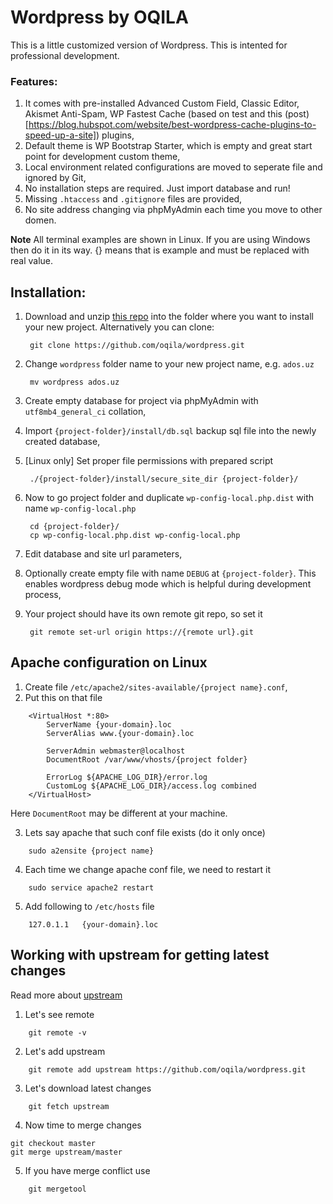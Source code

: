 # Wordpress by OQILA

This is a little customized version of Wordpress. This is intented for professional development.

### Features:

1. It comes with pre-installed Advanced Custom Field, Classic Editor, Akismet Anti-Spam, WP Fastest Cache (based on test and this (post)[https://blog.hubspot.com/website/best-wordpress-cache-plugins-to-speed-up-a-site]) plugins,
1. Default theme is WP Bootstrap Starter, which is empty and great start point for development custom theme,
1. Local environment related configurations are moved to seperate file and ignored by Git,
1. No installation steps are required. Just import database and run!
1. Missing `.htaccess` and `.gitignore` files are provided,
1. No site address changing via phpMyAdmin each time you move to other domen.

**Note** All terminal examples are shown in Linux. If you are using Windows then do it in its way. {} means that is example and must be replaced with real value.

## Installation:

1. Download and unzip [this repo](https://github.com/oqila/wordpress/archive/master.zip) into the folder where you want to install your new project. Alternatively you can clone:
        
        git clone https://github.com/oqila/wordpress.git

1. Change `wordpress` folder name to your new project name, e.g. `ados.uz`
        
        mv wordpress ados.uz

1. Create empty database for project via phpMyAdmin with `utf8mb4_general_ci` collation,
1. Import `{project-folder}/install/db.sql` backup sql file into the newly created database,
1. [Linux only] Set proper file permissions with prepared script
        
        ./{project-folder}/install/secure_site_dir {project-folder}/

1. Now to go project folder and duplicate `wp-config-local.php.dist` with name `wp-config-local.php`
        
        cd {project-folder}/
        cp wp-config-local.php.dist wp-config-local.php

1. Edit database and site url parameters,
1. Optionally create empty file with name `DEBUG` at `{project-folder}`. This enables wordpress debug mode which is helpful during development process,
1. Your project should have its own remote git repo, so set it
        
        git remote set-url origin https://{remote url}.git


## Apache configuration on Linux

1. Create file `/etc/apache2/sites-available/{project name}.conf`,
2. Put this on that file
```
    <VirtualHost *:80>
        ServerName {your-domain}.loc
        ServerAlias www.{your-domain}.loc

        ServerAdmin webmaster@localhost
        DocumentRoot /var/www/vhosts/{project folder}

        ErrorLog ${APACHE_LOG_DIR}/error.log
        CustomLog ${APACHE_LOG_DIR}/access.log combined
    </VirtualHost>
```
Here `DocumentRoot` may be different at your machine.

3. Lets say apache that such conf file exists (do it only once)
```
    sudo a2ensite {project name}
```
4. Each time we change apache conf file, we need to restart it
```
    sudo service apache2 restart
```
5. Add following to `/etc/hosts` file
```
    127.0.1.1   {your-domain}.loc
```

## Working with upstream for getting latest changes

Read more about [upstream](https://www.atlassian.com/git/tutorials/git-forks-and-upstreams)

1. Let's see remote
```
    git remote -v
```
2. Let's add upstream
```
    git remote add upstream https://github.com/oqila/wordpress.git
```
3. Let's download latest changes
```
    git fetch upstream
```
4. Now time to merge changes
```
git checkout master
git merge upstream/master
```
5. If you have merge conflict use
```
    git mergetool
````